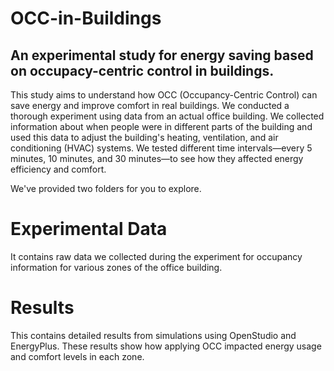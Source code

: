 # OCC-in-Buildings
## An experimental study for energy saving based on occupacy-centric control in buildings.

This study aims to understand how OCC (Occupancy-Centric Control) can save energy and improve comfort in real buildings. We conducted a thorough experiment using data from an actual office building. We collected information about when people were in different parts of the building and used this data to adjust the building's heating, ventilation, and air conditioning (HVAC) systems. We tested different time intervals—every 5 minutes, 10 minutes, and 30 minutes—to see how they affected energy efficiency and comfort.

We've provided two folders for you to explore. 
# Experimental Data
It contains raw data we collected during the experiment for occupancy information for various zones of the office building. 
# Results
This contains detailed results from simulations using OpenStudio and EnergyPlus. These results show how applying OCC impacted energy usage and comfort levels in each zone.
